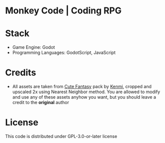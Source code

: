 # Monkey Code | Coding RPG

# Stack
- Game Engine: Godot
- Programming Languages: GodotScript, JavaScript

# Credits
- All assets are taken from [Cute Fantasy](https://kenmi-art.itch.io/cute-fantasy-rpg) pack by [Kenmi](https://kenmi-art.itch.io/), cropped and upscaled 2x using Nearest Neighbor method. You are allowed to modify and use any of these assets anyhow you want, but you should leave a credit to the **original** author

# License
This code is distributed under GPL-3.0-or-later license
